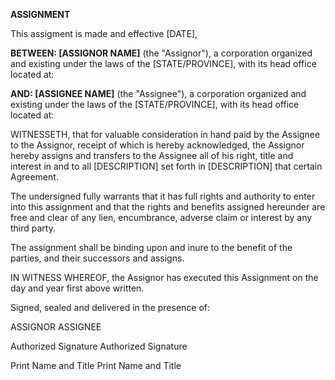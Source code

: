 **ASSIGNMENT**

This assigment is made and effective \[DATE\],

**BETWEEN: \[ASSIGNOR NAME\]** (the \"Assignor\"), a corporation
organized and existing under the laws of the \[STATE/PROVINCE\], with
its head office located at:

**AND: \[ASSIGNEE NAME\]** (the \"Assignee\"), a corporation organized
and existing under the laws of the \[STATE/PROVINCE\], with its head
office located at:

WITNESSETH, that for valuable consideration in hand paid by the Assignee
to the Assignor, receipt of which is hereby acknowledged, the Assignor
hereby assigns and transfers to the Assignee all of his right, title and
interest in and to all \[DESCRIPTION\] set forth in \[DESCRIPTION\] that
certain Agreement.

The undersigned fully warrants that it has full rights and authority to
enter into this assignment and that the rights and benefits assigned
hereunder are free and clear of any lien, encumbrance, adverse claim or
interest by any third party.

The assignment shall be binding upon and inure to the benefit of the
parties, and their successors and assigns.

IN WITNESS WHEREOF, the Assignor has executed this Assignment on the day
and year first above written.

Signed, sealed and delivered in the presence of:

ASSIGNOR ASSIGNEE

Authorized Signature Authorized Signature

Print Name and Title Print Name and Title
